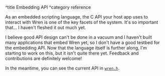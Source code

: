 ^title Embedding API
^category reference

As an embedded scripting language, the C API your host app uses to interact
with Wren is one of the key facets of the system. It's so important that... I
haven't fleshed it out much yet.

I believe good API design can't be done in a vacuum and I haven't built many
applications that embed Wren yet, so I don't have a good testbed for the
embedding API. Now that the language itself is further along, I'm starting to
work on this, but it isn't quite there yet. Feedback and contributions are
definitely welcome!

In the meantime, you can see the current API in
[`wren.h`](https://github.com/munificent/wren/blob/master/src/include/wren.h).
